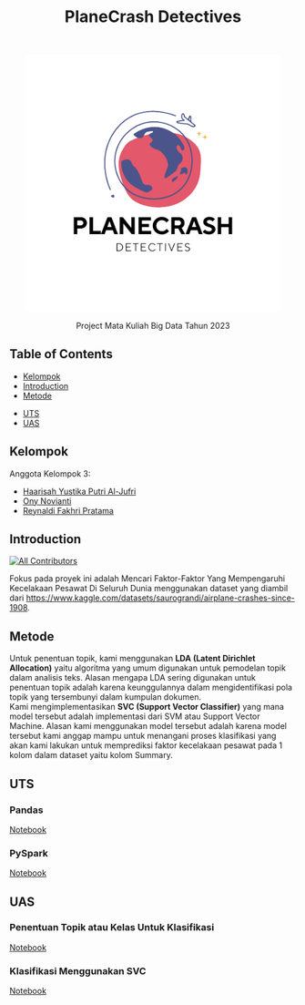<h1 align="center"> PlaneCrash Detectives </h1> <br>
<p align="center">
  <a href="https://github.com/onynovianti/project-big-data-2023">
    <img alt="PlaneCrashDetectives" title="PlaneCrashDetectives" src="https://github.com/onynovianti/project-big-data-2023/blob/master/images/Planecrash.png" width="450">
  </a>
</p>

<p align="center">
  Project Mata Kuliah Big Data Tahun 2023
</p>

<!-- START doctoc generated TOC please keep comment here to allow auto update -->
<!-- DON'T EDIT THIS SECTION, INSTEAD RE-RUN doctoc TO UPDATE -->
## Table of Contents

- [Kelompok](#kelompok)
- [Introduction](#introduction)
- [Metode](#metode)
<!-- - [Setup](#setup)
- [Running](#running) -->
- [UTS](#uts)
- [UAS](#uas)

<!-- END doctoc generated TOC please keep comment here to allow auto update -->

## Kelompok

Anggota Kelompok 3:

* <a href="https://github.com/haarisahjufri0311">Haarisah Yustika Putri Al-Jufri</a>
* <a href="https://github.com/onynovianti">Ony Novianti</a>
* <a href="https://github.com/renaldi-oss">Reynaldi Fakhri Pratama</a>

## Introduction

[![All Contributors](https://img.shields.io/badge/all_contributors-3-orange.svg?style=flat-square)](./CONTRIBUTORS.md)

Fokus pada proyek ini adalah Mencari Faktor-Faktor Yang Mempengaruhi Kecelakaan Pesawat Di Seluruh Dunia menggunakan dataset yang diambil dari https://www.kaggle.com/datasets/saurograndi/airplane-crashes-since-1908.

## Metode
Untuk penentuan topik, kami menggunakan <b>LDA (Latent Dirichlet Allocation)</b> yaitu algoritma yang umum digunakan untuk pemodelan topik dalam analisis teks. Alasan mengapa LDA sering digunakan untuk penentuan topik adalah karena keunggulannya dalam mengidentifikasi pola topik yang tersembunyi dalam kumpulan dokumen. <br />
Kami mengimplementasikan <b>SVC (Support Vector Classifier)</b> yang mana model tersebut adalah implementasi dari SVM atau Support Vector Machine. Alasan kami menggunakan model tersebut adalah karena model tersebut kami anggap mampu untuk menangani proses klasifikasi yang akan kami lakukan untuk memprediksi faktor kecelakaan pesawat pada 1 kolom dalam dataset yaitu kolom Summary.<br />

<!-- ## Setup
Karena pada tugas ini model telah disimpan, maka untuk setupnya download file model yang ada di link berikut : <br/>
<a href="">Link Download Model</a><br/>
Setelahnya, masukkan file tersebut ke dalam folder model. Dalam contoh ini, berikut letak foldernya :

## Running
Untuk melakukan running, pastikan terlebih dahulu model sudah ada pada lokasi yang diinginkan. Setelah itu jalankan kode pada 
<a href="#"> Notebook</a>
ini. -->

## UTS
### Pandas

<a href="https://github.com/onynovianti/project-big-data-2023/blob/ffc066f7bfba937427a24334ca20e97b921728c7/uts.ipynb">Notebook</a>

### PySpark

<a href="https://github.com/onynovianti/project-big-data-2023/blob/d9e1ada9c277d633d61b2525e561898a80ed5bc1/uts_spark.ipynb">Notebook</a>

## UAS

### Penentuan Topik atau Kelas Untuk Klasifikasi
<a href="https://github.com/onynovianti/project-big-data-2023/blob/a97f883ad619e1aab7c6afba03e6bd5b21dffa8c/BigData_Penentuan_Topik%20.ipynb">Notebook</a>

### Klasifikasi Menggunakan SVC
<a href="https://github.com/onynovianti/project-big-data-2023/blob/a97f883ad619e1aab7c6afba03e6bd5b21dffa8c/BigData__SVM.ipynb">Notebook</a>